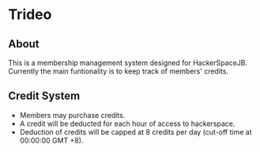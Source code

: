 # Trideo

## About

This is a membership management system designed for HackerSpaceJB. Currently the main funtionality is to keep track of members' credits.

## Credit System

* Members may purchase credits.
* A credit will be deducted for each hour of access to hackerspace.
* Deduction of credits will be capped at 8 credits per day (cut-off time at 00:00:00 GMT +8).